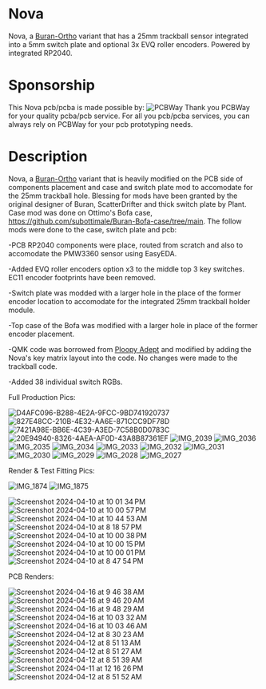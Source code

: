 # Nova
Nova, a [Buran-Ortho](https://github.com/ScatteredDrifter/Buran-Ortho/tree/main) variant that has a 25mm trackball sensor integrated into a 5mm switch plate and optional 3x EVQ roller encoders. Powered by integrated RP2040.

# Sponsorship
This Nova pcb/pcba is made possible by: ![PCBWay](https://github.com/protieusz/Nova/assets/118025702/c1806de4-9571-4a6e-a0ec-50ecb846ec0c)
Thank you PCBWay for your quality pcba/pcb service. For all you pcb/pcba services, you can always rely on PCBWay for your pcb prototyping needs.

# Description
Nova, a [Buran-Ortho](https://github.com/ScatteredDrifter/Buran-Ortho/tree/main) variant that is heavily modified on the PCB side of components placement and case and switch plate mod to accomodate for the 25mm trackball hole.  Blessing for mods have been granted by the original designer of Buran, ScatterDrifter and thick switch plate by Plant. Case mod was done on Ottimo's Bofa case, https://github.com/subottimale/Buran-Bofa-case/tree/main.  The follow mods were done to the case, switch plate and pcb:

-PCB RP2040 components were place, routed from scratch and also to accomodate the PMW3360 sensor using EasyEDA.

-Added EVQ roller encoders option x3 to the middle top 3 key switches. EC11 encoder footprints have been removed.

-Switch plate was modded with a larger hole in the place of the former encoder location to accomodate for the integrated 25mm trackball holder module.

-Top case of the Bofa was modified with a larger hole in place of the former encoder placement.

-QMK code was borrowed from [Ploopy Adept](https://github.com/qmk/qmk_firmware/tree/master/keyboards/ploopyco/madromys) and modified by adding the Nova's key matrix layout into the code. No changes were made to the trackball code.

-Added 38 individual switch RGBs.

Full Production Pics:

![D4AFC096-B288-4E2A-9FCC-9BD741920737](https://github.com/protieusz/Nova/assets/118025702/15443f6e-ad1e-4253-9ee1-9126bc0c9746)
![827E48CC-210B-4E32-AA6E-871CCC9DF78D](https://github.com/protieusz/Nova/assets/118025702/9c63eb48-3dde-4382-92ed-27b1116da256)
![7421A98E-BB6E-4C39-A3ED-7C58B0D0783C](https://github.com/protieusz/Nova/assets/118025702/85aac6d9-e79e-4cec-a313-35ae22107dd7)
![20E94940-8326-4AEA-AF0D-43A8B87361EF](https://github.com/protieusz/Nova/assets/118025702/3c5c2977-fe9d-449c-8de7-942b94233c9e)
![IMG_2039](https://github.com/protieusz/Nova/assets/118025702/03234a4a-6868-4225-9c27-014b70fe0cc5)
![IMG_2036](https://github.com/protieusz/Nova/assets/118025702/472eb5b6-f5ef-4f25-bdb9-fc298efe179e)
![IMG_2035](https://github.com/protieusz/Nova/assets/118025702/a617276d-920c-448d-8943-a0bf2753e255)
![IMG_2034](https://github.com/protieusz/Nova/assets/118025702/fce383c5-e284-4144-9dbd-118666bf54f2)
![IMG_2033](https://github.com/protieusz/Nova/assets/118025702/808687b4-2cc0-40d4-a1d9-fc9cd07b0a70)
![IMG_2032](https://github.com/protieusz/Nova/assets/118025702/1f6e4a31-1f7c-4f39-86c9-89c7c62107af)
![IMG_2031](https://github.com/protieusz/Nova/assets/118025702/3e7adf5c-c9a6-442c-9090-f74659e60a5b)
![IMG_2030](https://github.com/protieusz/Nova/assets/118025702/db50d2a8-01c1-4ba2-9482-fbe22b13dc74)
![IMG_2029](https://github.com/protieusz/Nova/assets/118025702/1a6e225e-bd95-4f74-ad32-bd2a7ac57241)
![IMG_2028](https://github.com/protieusz/Nova/assets/118025702/97c24a53-7a61-4031-a399-ce10a3f2c1a4)
![IMG_2027](https://github.com/protieusz/Nova/assets/118025702/068f6474-da43-4d2b-965c-e9127760a470)

Render & Test Fitting Pics:

![IMG_1874](https://github.com/protieusz/Nova/assets/118025702/269dbd43-a6f4-431c-bc50-b58c464a1276)
![IMG_1875](https://github.com/protieusz/Nova/assets/118025702/d840ba80-04c9-4d51-8522-df98a514fcf2)

![Screenshot 2024-04-10 at 10 01 34 PM](https://github.com/protieusz/Nova/assets/118025702/bbb181b3-5421-4398-b397-f94b852f5420)
![Screenshot 2024-04-10 at 10 00 57 PM](https://github.com/protieusz/Nova/assets/118025702/50fdc093-8a62-47a4-a0cb-18b12e879334)
![Screenshot 2024-04-10 at 10 44 53 AM](https://github.com/protieusz/Nova/assets/118025702/7ef384a2-9472-4f99-9f03-136cd2b2cf45)
![Screenshot 2024-04-10 at 8 18 57 PM](https://github.com/protieusz/Nova/assets/118025702/a82b0cff-f751-4e21-bb5f-d770c85822a7)
![Screenshot 2024-04-10 at 10 00 38 PM](https://github.com/protieusz/Nova/assets/118025702/571db011-d829-4c5e-bc7f-8ac3f65115c8)
![Screenshot 2024-04-10 at 10 00 15 PM](https://github.com/protieusz/Nova/assets/118025702/c57df934-5434-4005-9c61-d3a79210c695)
![Screenshot 2024-04-10 at 10 00 01 PM](https://github.com/protieusz/Nova/assets/118025702/90423b37-b4fa-435d-b627-d9fb693865bf)
![Screenshot 2024-04-10 at 8 47 54 PM](https://github.com/protieusz/Nova/assets/118025702/77cbeaec-3c07-4648-9ca8-cbfd597a88f1)

PCB Renders:

![Screenshot 2024-04-16 at 9 46 38 AM](https://github.com/protieusz/Nova/assets/118025702/9d5e5115-1827-420e-88af-84417446131d)
![Screenshot 2024-04-16 at 9 46 20 AM](https://github.com/protieusz/Nova/assets/118025702/3210c499-7e13-4b93-9d12-e1a940a54742)
![Screenshot 2024-04-16 at 9 48 29 AM](https://github.com/protieusz/Nova/assets/118025702/b6557e02-adee-4c21-b635-8b92eed11630)
![Screenshot 2024-04-16 at 10 03 32 AM](https://github.com/protieusz/Nova/assets/118025702/6c0c6578-be72-4eb5-ad70-62251b2727f3)
![Screenshot 2024-04-16 at 10 03 46 AM](https://github.com/protieusz/Nova/assets/118025702/66e8e325-438a-41b0-a25e-8f1d08415eba)
![Screenshot 2024-04-12 at 8 30 23 AM](https://github.com/protieusz/Nova/assets/118025702/cf590bf3-adee-4944-a61a-2534cd781ce8)
![Screenshot 2024-04-12 at 8 51 13 AM](https://github.com/protieusz/Nova/assets/118025702/f6181810-a6e6-4c41-b0b7-2919d5b57c16)
![Screenshot 2024-04-12 at 8 51 27 AM](https://github.com/protieusz/Nova/assets/118025702/5a24fe29-4c96-4c3f-9973-37281b95ac6a)
![Screenshot 2024-04-12 at 8 51 39 AM](https://github.com/protieusz/Nova/assets/118025702/f8da4e9b-1c0e-4308-831b-ccedc9ee1994)
![Screenshot 2024-04-11 at 12 16 26 PM](https://github.com/protieusz/Nova/assets/118025702/5a832483-b8dd-4ea7-817d-ba2faa055792)
![Screenshot 2024-04-12 at 8 51 52 AM](https://github.com/protieusz/Nova/assets/118025702/d9c3fb40-e4ad-4ae8-b4a0-1251997c4817)
